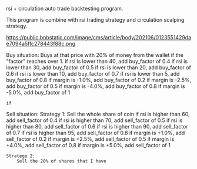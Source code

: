rsi + circulation auto trade backtesting program.

This program is combine with rsi trading strategy and circulation scalping strategy. 

https://public.bnbstatic.com/image/cms/article/body/202106/0123551429dae7094a5ffc278443f88c.png

Buy situation:
    Buys at that price with 20% of money from the wallet if the "factor" reaches over 1. 
    if rsi is lower than 40, add buy_factor of 0.4
    if rsi is lower than 30, add buy_factor of 0.5
    if rsi is lower than 20, add buy_factor of 0.6
    if rsi is lower than 10, add buy_factor of 0.7
    if rsi is lower than 5, add buy_factor of 0.8
    if margin is -1.0%, add buy_factor of 0.2
    if margin is -2.5%, add buy_factor of 0.5
    if margin is -4.0%, add buy_factor of 0.8
    if margin is -5.0%, add buy_factor of 1

    if 
Sell situation:
    Strategy 1:
        Sell the whole share of coin
        if rsi is higher than 60, add sell_factor of 0.4
        if rsi is higher than 70, add sell_factor of 0.5
        if rsi is higher than 80, add sell_factor of 0.6
        if rsi is higher than 90, add sell_factor of 0.7
        if rsi is higher than 95, add sell_factor of 0.8
        if margin is +1.0%, add sell_factor of 0.2
        if margin is +2.5%, add sell_factor of 0.5
        if margin is +4.0%, add sell_factor of 0.8
        if margin is +5.0%, add sell_factor of 1
    
    Stratege 2:
        Sell the 20% of shares that I have

    